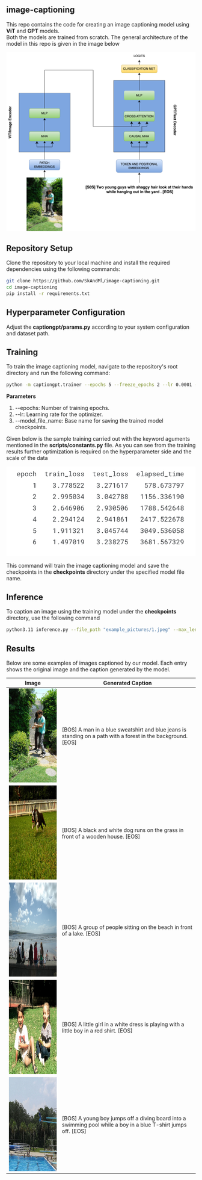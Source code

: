 ## image-captioning

This repo contains the code for creating an image captioning model using **ViT** and **GPT** models. <br>
Both the models are trained from scratch. The general architecture of the model in this repo is given in the image below


<img src="assets/image_captioning.png" width="600" alt="image_captioning">

## Repository Setup

Clone the repository to your local machine and install the required dependencies using the following commands:

```bash
git clone https://github.com/SkAndMl/image-captioning.git
cd image-captioning
pip install -r requirements.txt
```

## Hyperparameter Configuration
Adjust the **captiongpt/params.py** according to your system configuration and dataset path.

## Training
To train the image captioning model, navigate to the repository's root directory and run the following command:
```bash
python -m captiongpt.trainer --epochs 5 --freeze_epochs 2 --lr 0.0001 --model_file_name "custom_caption_model" --device "cuda"
```
**Parameters**
1. --epochs: Number of training epochs.
2. --lr: Learning rate for the optimizer.
3. --model_file_name: Base name for saving the trained model checkpoints.

Given below is the sample training carried out with the keyword aguments mentioned in the **scripts/constants.py** file. As you can see from the training results further optimization is required on the hyperparameter side and the scale of the data

<img src="assets/loss_metrics.png" width="600" alt="training result for 5 epochs">

This command will train the image captioning model and save the checkpoints in the **checkpoints** directory under the specified model file name.

## Inference
To caption an image using the training model under the **checkpoints** directory, use the following command

```bash
python3.11 inference.py --file_path "example_pictures/1.jpeg" --max_len 40 --device "cpu" --checkpoint "checkpoints/image_caption_model.pt"
```

## Results

Below are some examples of images captioned by our model. Each entry shows the original image and the caption generated by the model.

| Image | Generated Caption |
|-------|-------------------|
| <img src="example_pictures/1.jpeg" width="250px" height="250px" alt="Image 1"/> | [BOS]  A man in a blue sweatshirt and blue jeans is standing on a path with a forest in the background. [EOS] |
| <img src="example_pictures/2.jpeg" width="250px" height="250px" alt="Image 1"/> | [BOS]  A black and white dog runs on the grass in front of a wooden house. [EOS] |
| <img src="example_pictures/3.jpeg" width="250px" height="250px" alt="Image 1"/> | [BOS]  A group of people sitting on the beach in front of a lake. [EOS] |
| <img src="example_pictures/4.jpeg" width="250px" height="250px" alt="Image 1"/> | [BOS]  A little girl in a white dress is playing with a little boy in a red shirt. [EOS] |
| <img src="example_pictures/5.jpeg" width="250px" height="250px" alt="Image 1"/> | [BOS]  A young boy jumps off a diving board into a swimming pool while a boy in a blue T-shirt jumps off. [EOS] |